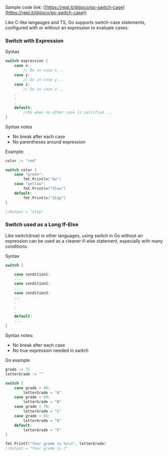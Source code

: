 Sample code link: ([https://repl.it/@jjoco/go-switch-case](https://repl.it/@jjoco/go-switch-case))

Like C-like langauges and TS, Go supports switch-case statements, configured with or without an expression to evaluate cases:

### Switch with Expression

Syntax
```go
switch expression {
    case x:
        // Do in case x...
    case y:
        // Do in case y...
    case z:
        // Do in case z...
    .
    .
    .
    default:
        //Do when no other case is satisfied ...
}
```
Syntax notes

- No break after each case
- No parentheses around expression

Example:
```go
color := "red"

switch color {
    case "green":
        fmt.Println("Go")
    case "yellow":
        fmt.Println("Slow")
    default:
        fmt.Println("Stop")
}

//Output = "Stop"
```
### Switch used as a Long If-Else

Like switch(true) in other languages, using switch in Go without an expression can be used as a cleaner if-else statement, especially with many conditions.

Syntax

```go
switch {

    case condition1:
    ...
    case condition2:
    ...
    case condition3:
    ...
    .
    .
    .
    default:
    ...
}
```
Syntax notes:

- No break after each case
- No true expression needed in switch

Go example
```go
grade := 71
letterGrade := ""

switch {
    case grade > 90:
        letterGrade = "A"
    case grade > 80:
        letterGrade = "B"
    case grade > 70:
        letterGrade = "C"
    case grade > 65:
        letterGrade = "D"
    default:
        letterGrade = "F"
}

fmt.Printf("Your grade is %s\n", letterGrade)
//Output = "Your grade is C"
```